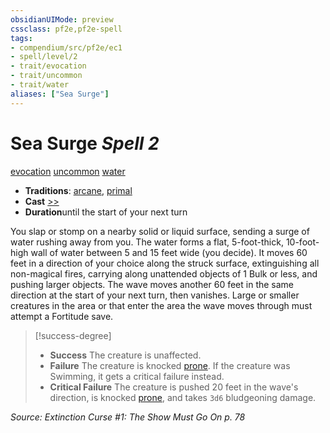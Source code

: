 ```yaml
---
obsidianUIMode: preview
cssclass: pf2e,pf2e-spell
tags:
- compendium/src/pf2e/ec1
- spell/level/2
- trait/evocation
- trait/uncommon
- trait/water
aliases: ["Sea Surge"]
---
```

# Sea Surge *Spell 2*   
[evocation](../../rules/traits/evocation.md)  [uncommon](../../rules/traits/uncommon.md)  [water](../../rules/traits/water.md)  

- **Traditions**: [arcane](../../rules/traits/arcane.md), [primal](../../rules/traits/primal.md)
- **Cast** [>>](../../rules/core-rulebook/chapter-9-playing-the-game.md#Actions "Two-Action") 
- **Duration**until the start of your next turn

You slap or stomp on a nearby solid or liquid surface, sending a surge of water rushing away from you. The water forms a flat, 5-foot-thick, 10-foot-high wall of water between 5 and 15 feet wide (you decide). It moves 60 feet in a direction of your choice along the struck surface, extinguishing all non-magical fires, carrying along unattended objects of 1 Bulk or less, and pushing larger objects. The wave moves another 60 feet in the same direction at the start of your next turn, then vanishes. Large or smaller creatures in the area or that enter the area the wave moves through must attempt a Fortitude save.

> [!success-degree] 
> - **Success** The creature is unaffected.
> - **Failure** The creature is knocked [prone](../../rules/conditions.md#Prone). If the creature was Swimming, it gets a critical failure instead.
> - **Critical Failure** The creature is pushed 20 feet in the wave's direction, is knocked [prone](../../rules/conditions.md#Prone), and takes `3d6` bludgeoning damage.

*Source: Extinction Curse #1: The Show Must Go On p. 78*